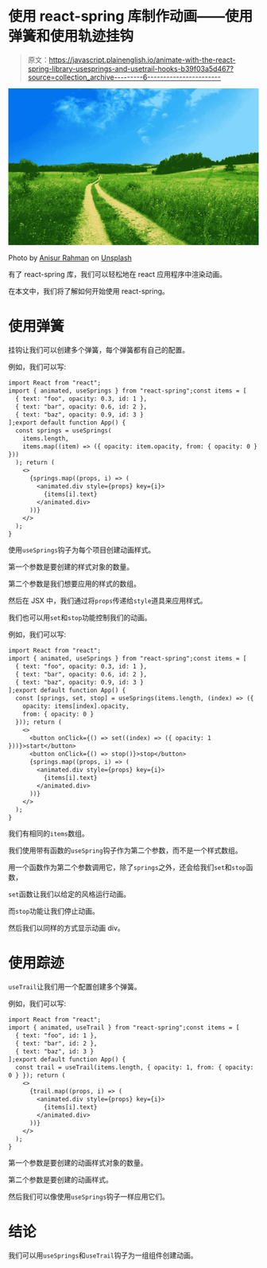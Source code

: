 # 使用 react-spring 库制作动画——使用弹簧和使用轨迹挂钩

> 原文：<https://javascript.plainenglish.io/animate-with-the-react-spring-library-usesprings-and-usetrail-hooks-b39f03a5d467?source=collection_archive---------6----------------------->

![](img/d0eaf1a951582f05e35b13af35b17540.png)

Photo by [Anisur Rahman](https://unsplash.com/@arjabedbd?utm_source=medium&utm_medium=referral) on [Unsplash](https://unsplash.com?utm_source=medium&utm_medium=referral)

有了 react-spring 库，我们可以轻松地在 react 应用程序中渲染动画。

在本文中，我们将了解如何开始使用 react-spring。

# 使用弹簧

挂钩让我们可以创建多个弹簧，每个弹簧都有自己的配置。

例如，我们可以写:

```
import React from "react";
import { animated, useSprings } from "react-spring";const items = [
  { text: "foo", opacity: 0.3, id: 1 },
  { text: "bar", opacity: 0.6, id: 2 },
  { text: "baz", opacity: 0.9, id: 3 }
];export default function App() {
  const springs = useSprings(
    items.length,
    items.map((item) => ({ opacity: item.opacity, from: { opacity: 0 } }))
  ); return (
    <>
      {springs.map((props, i) => (
        <animated.div style={props} key={i}>
          {items[i].text}
        </animated.div>
      ))}
    </>
  );
}
```

使用`useSprings`钩子为每个项目创建动画样式。

第一个参数是要创建的样式对象的数量。

第二个参数是我们想要应用的样式的数组。

然后在 JSX 中，我们通过将`props`传递给`style`道具来应用样式。

我们也可以用`set`和`stop`功能控制我们的动画。

例如，我们可以写:

```
import React from "react";
import { animated, useSprings } from "react-spring";const items = [
  { text: "foo", opacity: 0.3, id: 1 },
  { text: "bar", opacity: 0.6, id: 2 },
  { text: "baz", opacity: 0.9, id: 3 }
];export default function App() {
  const [springs, set, stop] = useSprings(items.length, (index) => ({
    opacity: items[index].opacity,
    from: { opacity: 0 }
  })); return (
    <>
      <button onClick={() => set((index) => ({ opacity: 1 }))}>start</button>
      <button onClick={() => stop()}>stop</button>
      {springs.map((props, i) => (
        <animated.div style={props} key={i}>
          {items[i].text}
        </animated.div>
      ))}
    </>
  );
}
```

我们有相同的`items`数组。

我们使用带有函数的`useSpring`钩子作为第二个参数，而不是一个样式数组。

用一个函数作为第二个参数调用它，除了`springs`之外，还会给我们`set`和`stop`函数，

`set`函数让我们以给定的风格运行动画。

而`stop`功能让我们停止动画。

然后我们以同样的方式显示动画 div。

# 使用踪迹

`useTrail`让我们用一个配置创建多个弹簧。

例如，我们可以写:

```
import React from "react";
import { animated, useTrail } from "react-spring";const items = [
  { text: "foo", id: 1 },
  { text: "bar", id: 2 },
  { text: "baz", id: 3 }
];export default function App() {
  const trail = useTrail(items.length, { opacity: 1, from: { opacity: 0 } }); return (
    <>
      {trail.map((props, i) => (
        <animated.div style={props} key={i}>
          {items[i].text}
        </animated.div>
      ))}
    </>
  );
}
```

第一个参数是要创建的动画样式对象的数量。

第二个参数是要创建的动画样式。

然后我们可以像使用`useSprings`钩子一样应用它们。

# 结论

我们可以用`useSprings`和`useTrail`钩子为一组组件创建动画。